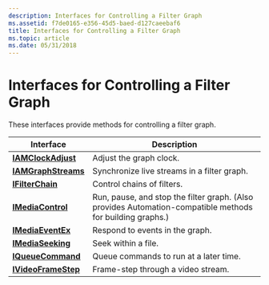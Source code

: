 ```yaml
---
description: Interfaces for Controlling a Filter Graph
ms.assetid: f7de0165-e356-45d5-baed-d127caeebaf6
title: Interfaces for Controlling a Filter Graph
ms.topic: article
ms.date: 05/31/2018
---
```


# Interfaces for Controlling a Filter Graph

These interfaces provide methods for controlling a filter graph.



| Interface                                  | Description                                                                                               |
|--------------------------------------------|-----------------------------------------------------------------------------------------------------------|
| [**IAMClockAdjust**](/windows/desktop/api/Strmif/nn-strmif-iamclockadjust)   | Adjust the graph clock.                                                                                   |
| [**IAMGraphStreams**](/windows/desktop/api/Strmif/nn-strmif-iamgraphstreams) | Synchronize live streams in a filter graph.                                                               |
| [**IFilterChain**](/windows/desktop/api/Strmif/nn-strmif-ifilterchain)       | Control chains of filters.                                                                                |
| [**IMediaControl**](/windows/desktop/api/Control/nn-control-imediacontrol)     | Run, pause, and stop the filter graph. (Also provides Automation-compatible methods for building graphs.) |
| [**IMediaEventEx**](/windows/desktop/api/Control/nn-control-imediaeventex)     | Respond to events in the graph.                                                                           |
| [**IMediaSeeking**](/windows/desktop/api/Strmif/nn-strmif-imediaseeking)     | Seek within a file.                                                                                       |
| [**IQueueCommand**](/windows/desktop/api/Control/nn-control-iqueuecommand)     | Queue commands to run at a later time.                                                                    |
| [**IVideoFrameStep**](/windows/desktop/api/Strmif/nn-strmif-ivideoframestep) | Frame-step through a video stream.                                                                        |



 

 

 



